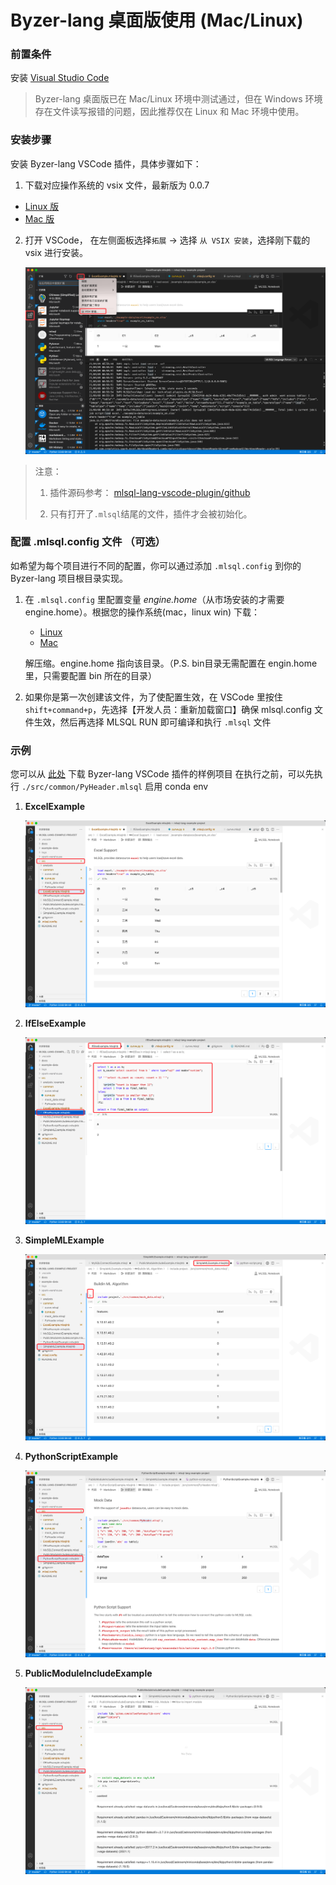 # Byzer-lang 桌面版使用 (Mac/Linux)

### 前置条件
安装 [Visual Studio Code](https://code.visualstudio.com/)

> Byzer-lang 桌面版已在 Mac/Linux 环境中测试通过，但在 Windows 环境存在文件读写报错的问题，因此推荐仅在 Linux 和 Mac 环境中使用。

### 安装步骤

安装 Byzer-lang VSCode 插件，具体步骤如下：
  1. 下载对应操作系统的 vsix 文件，最新版为 0.0.7
  - [Linux 版](https://download.byzer.org/byzer/2.2.1/byzer-lang-linux-0.0.7.vsix)
  - [Mac 版](https://download.byzer.org/byzer/2.2.1/byzer-lang-darwin-0.0.7.vsix)

  2. 打开 VSCode， 在左侧面板选择`拓展` -> 选择 `从 VSIX 安装`，选择刚下载的 vsix 进行安装。

     ![img.png](images/img_local_install.png)

> 注意：
>
> 1. 插件源码参考： [mlsql-lang-vscode-plugin/github](https://github.com/allwefantasy/mlsql-lang-vscode-plugin)
>
> 2. 只有打开了`.mlsql`结尾的文件，插件才会被初始化。

### 配置 .mlsql.config 文件 （可选）

如希望为每个项目进行不同的配置，你可以通过添加 `.mlsql.config` 到你的 Byzer-lang 项目根目录实现。

1. 在 `.mlsql.config` 里配置变量 *engine.home*（从市场安装的才需要 engine.home）。根据您的操作系统(mac，linux win) 下载：
   - [Linux](https://download.byzer.org/byzer-lang-linux-amd64-2.3.0-preview.tar.gz)
   - [Mac](https://download.byzer.org/byzer-lang-mac-amd64-2.3.0-preview.tar.gz)
   
   解压缩。engine.home 指向该目录。（P.S. bin目录无需配置在 engin.home 里，只需要配置 bin 所在的目录）
   
3. 如果你是第一次创建该文件，为了使配置生效，在 VSCode 里按住 `shift+command+p`，先选择【开发人员：重新加载窗口】确保 mlsql.config 文件生效，然后再选择 MLSQL RUN 即可编译和执行 `.mlsql` 文件

### 示例

您可以从 [此处](https://github.com/allwefantasy/mlsql-lang-example-project) 下载 Byzer-lang VSCode 插件的样例项目
在执行之前，可以先执行 `./src/common/PyHeader.mlsql`  启用 conda env 

1. **ExcelExample**

   ![img.png](images/img_eg_execl.png)

2. **IfElseExample**

   ![img_1.png](images/img_eg_ifelse.png)

3. **SimpleMLExample**

   ![img_2.png](images/img_eg_mlsqlnb.png)

4. **PythonScriptExample**

   ![img_3.png](images/img_eg_pyscript.png)

5. **PublicModuleIncludeExample**

   ![img_4.png](images/img_eg_module_include.png)